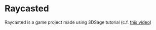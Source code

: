 # Raycasted

Raycasted is a game project made using 3DSage tutorial (c.f. [this video](https://www.youtube.com/watch?v=gYRrGTC7GtA&feature=youtu.be))

